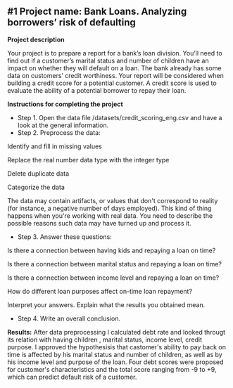 ## #1 Project name: Bank Loans. Analyzing borrowers’ risk of defaulting

**Project description**

Your project is to prepare a report for a bank’s loan division. You’ll need to find out if a customer’s marital status and number of children have an impact on whether they will default on a loan. The bank already has some data on customers’ credit worthiness. Your report will be considered when building a credit score for a potential customer. A credit score is used to evaluate the ability of a potential borrower to repay their loan.

**Instructions for completing the project**
* Step 1. Open the data file /datasets/credit_scoring_eng.csv and have a look at the general information.
* Step 2. Preprocess the data:
  
Identify and fill in missing values

Replace the real number data type with the integer type

Delete duplicate data

Categorize the data

The data may contain artifacts, or values that don't correspond to reality (for instance, a negative number of days employed). This kind of thing happens when you're working with real data. You need to describe the possible reasons such data may have turned up and process it.

* Step 3. Answer these questions:

Is there a connection between having kids and repaying a loan on time?

Is there a connection between marital status and repaying a loan on time?

Is there a connection between income level and repaying a loan on time?

How do different loan purposes affect on-time loan repayment?

Interpret your answers. Explain what the results you obtained mean.

* Step 4. Write an overall conclusion.

**Results:**
After data preprocessing I calculated debt rate and looked througt its relation with having children , marital status, income level, credit purpose. I approved the hypothesisis that castomer's ability to pay back on time is affected by his marital status and number of children, as well as by his income level and purpose of the loan.
Four debt scores were proposed for customer's characteristics and the total score ranging from -9 to +9, which can predict default risk of a customer.

